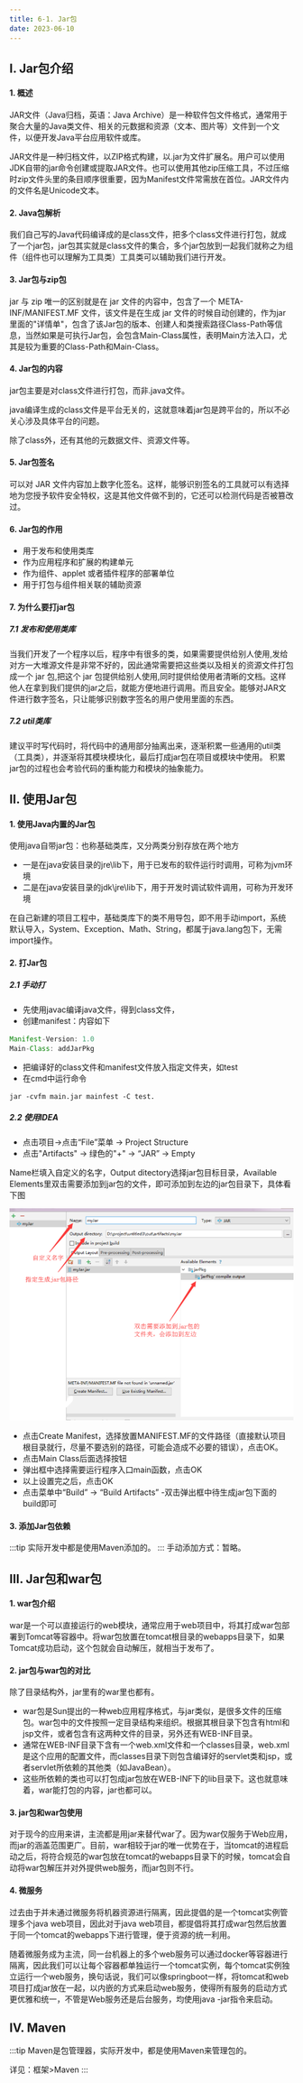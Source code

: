 ```yaml
---
title: 6-1. Jar包
date: 2023-06-10
---
```

## Ⅰ. Jar包介绍

#### 1. 概述
JAR文件（Java归档，英语：Java Archive）是一种软件包文件格式，通常用于聚合大量的Java类文件、相关的元数据和资源（文本、图片等）文件到一个文件，以便开发Java平台应用软件或库。

JAR文件是一种归档文件，以ZIP格式构建，以.jar为文件扩展名。用户可以使用JDK自带的jar命令创建或提取JAR文件。也可以使用其他zip压缩工具，不过压缩时zip文件头里的条目顺序很重要，因为Manifest文件常需放在首位。JAR文件内的文件名是Unicode文本。

#### 2. Java包解析
我们自己写的Java代码编译成的是class文件，把多个class文件进行打包，就成了一个jar包，jar包其实就是class文件的集合，多个jar包放到一起我们就称之为组件（组件也可以理解为工具类）工具类可以辅助我们进行开发。

#### 3. Jar包与zip包
jar 与 zip 唯一的区别就是在 jar 文件的内容中，包含了一个 META-INF/MANIFEST.MF 文件，该文件是在生成 jar 文件的时候自动创建的，作为jar里面的"详情单"，包含了该Jar包的版本、创建人和类搜索路径Class-Path等信息，当然如果是可执行Jar包，会包含Main-Class属性，表明Main方法入口，尤其是较为重要的Class-Path和Main-Class。


#### 4. Jar包的内容
jar包主要是对class文件进行打包，而非.java文件。

java编译生成的class文件是平台无关的，这就意味着jar包是跨平台的，所以不必关心涉及具体平台的问题。

除了class外，还有其他的元数据文件、资源文件等。

#### 5. Jar包签名
可以对 JAR 文件内容加上数字化签名。这样，能够识别签名的工具就可以有选择地为您授予软件安全特权，这是其他文件做不到的，它还可以检测代码是否被篡改过。

#### 6. Jar包的作用
- 用于发布和使用类库
- 作为应用程序和扩展的构建单元
- 作为组件、applet 或者插件程序的部署单位
- 用于打包与组件相关联的辅助资源 

#### 7. 为什么要打jar包
##### 7.1 发布和使用类库
当我们开发了一个程序以后，程序中有很多的类，如果需要提供给别人使用,发给对方一大堆源文件是非常不好的，因此通常需要把这些类以及相关的资源文件打包成一个 jar 包,把这个 jar 包提供给别人使用,同时提供给使用者清晰的文档。这样他人在拿到我们提供的jar之后，就能方便地进行调用。而且安全。能够对JAR文件进行数字签名，只让能够识别数字签名的用户使用里面的东西。
##### 7.2 util类库
建议平时写代码时，将代码中的通用部分抽离出来，逐渐积累一些通用的util类（工具类），并逐渐将其模块模块化，最后打成jar包在项目或模块中使用。
积累jar包的过程也会考验代码的重构能力和模块的抽象能力。

## Ⅱ. 使用Jar包
#### 1. 使用Java内置的Jar包
使用java自带jar包：也称基础类库，又分两类分别存放在两个地方
- 一是在java安装目录的jre\lib下，用于已发布的软件运行时调用，可称为jvm环境
- 二是在java安装目录的jdk\jre\lib下，用于开发时调试软件调用，可称为开发环境

在自己新建的项目工程中，基础类库下的类不用导包，即不用手动import，系统默认导入，System、Exception、Math、String，都属于java.lang包下，无需import操作。


#### 2. 打Jar包
##### 2.1 手动打
- 先使用javac编译java文件，得到class文件，
- 创建manifest：内容如下
```java
Manifest-Version: 1.0
Main-Class: addJarPkg
```
- 把编译好的class文件和manifest文件放入指定文件夹，如test
- 在cmd中运行命令
```base
jar -cvfm main.jar mainfest -C test.
```

##### 2.2 使用IDEA
- 点击项目->点击“File”菜单 -> Project Structure
- 点击"Artifacts" -> 绿色的"+" -> “JAR” -> Empty

Name栏填入自定义的名字，Output ditectory选择jar包目标目录，Available Elements里双击需要添加到jar包的文件，即可添加到左边的jar包目录下，具体看下图

![6-1-1](/img/java/javaweb/6-1-1.jpg)

- 点击Create Manifest，选择放置MANIFEST.MF的文件路径（直接默认项目根目录就行，尽量不要选别的路径，可能会造成不必要的错误），点击OK。
- 点击Main Class后面选择按钮
- 弹出框中选择需要运行程序入口main函数，点击OK
- 以上设置完之后，点击OK
- 点击菜单中“Build” -> “Build Artifacts”
-双击弹出框中待生成jar包下面的build即可
#### 3. 添加Jar包依赖
:::tip
实际开发中都是使用Maven添加的。
:::
手动添加方式：暂略。


## Ⅲ. Jar包和war包
#### 1. war包介绍
war是一个可以直接运行的web模块，通常应用于web项目中，将其打成war包部署到Tomcat等容器中。将war包放置在tomcat根目录的webapps目录下，如果Tomcat成功启动，这个包就会自动解压，就相当于发布了。

#### 2. jar包与war包的对比
除了目录结构外，jar里有的war里也都有。
- war包是Sun提出的一种web应用程序格式，与jar类似，是很多文件的压缩包。war包中的文件按照一定目录结构来组织。根据其根目录下包含有html和jsp文件，或者包含有这两种文件的目录，另外还有WEB-INF目录。
- 通常在WEB-INF目录下含有一个web.xml文件和一个classes目录，web.xml是这个应用的配置文件，而classes目录下则包含编译好的servlet类和jsp，或者servlet所依赖的其他类（如JavaBean）。
- 这些所依赖的类也可以打包成jar包放在WEB-INF下的lib目录下。这也就意味着，war能打包的内容，jar也都可以。

#### 3. jar包和war包使用
对于现今的应用来讲，主流都是用jar来替代war了。因为war仅服务于Web应用，而jar的涵盖范围更广。目前，war相较于jar的唯一优势在于，当tomcat的进程启动之后，将符合规范的war包放在tomcat的webapps目录下的时候，tomcat会自动将war包解压并对外提供web服务，而jar包则不行。

#### 4. 微服务
过去由于并未通过微服务将机器资源进行隔离，因此提倡的是一个tomcat实例管理多个java web项目，因此对于java web项目，都提倡将其打成war包然后放置于同一个tomcat的webapps下进行管理，便于资源的统一利用。

随着微服务成为主流，同一台机器上的多个web服务可以通过docker等容器进行隔离，因此我们可以让每个容器都单独运行一个tomcat实例，每个tomcat实例独立运行一个web服务，换句话说，我们可以像springboot一样，将tomcat和web项目打成jar放在一起，以内嵌的方式来启动web服务，使得所有服务的启动方式更优雅和统一，不管是Web服务还是后台服务，均使用java -jar指令来启动。


## Ⅳ. Maven
:::tip
Maven是包管理器，实际开发中，都是使用Maven来管理包的。

详见：框架>Maven
:::


